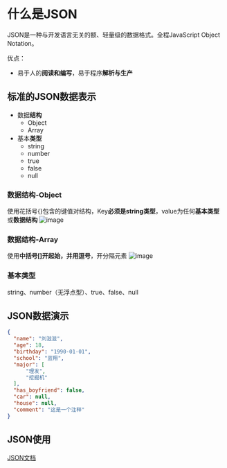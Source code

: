 # 什么是JSON
JSON是一种与开发语言无关的额、轻量级的数据格式。全程JavaScript Object Notation。

优点：
- 易于人的**阅读和编写**，易于程序**解析与生产**

## 标准的JSON数据表示
- 数据**结构**
    - Object
    - Array
- 基本**类型**
    - string
    - number
    - true
    - false
    - null
    
### 数据结构-Object
使用花括号{}包含的键值对结构，Key**必须是string类型**，value为任何**基本类型**或**数据结构**
![image](http://m.qpic.cn/psc?/V12A7VgS03zLND/6RAq0V9V8Td2AB7JS6C71IKGIC3wbVjzUVD0Q8rjnmuXxz8iHh7xySvQ8CLysOqmiMptnym1Rq84BkUviTgL8ASCE79PH8nlWevMpSTB5S8!/b&bo=mATYAAAAAAADF3Y!&rf=viewer_4)

### 数据结构-Array
使用**中括号[]**开起始，并用**逗号**，开分隔元素
![image](http://m.qpic.cn/psc?/V12A7VgS03zLND/6RAq0V9V8Td2AB7JS6C71Iw0XcQqHifUxWQspoOQC6eUUFKd31XeYT6qvjdFZ.x9tRDm9f7QcBwCNfvHj*SRDbwyU6Edqil7ZFYl8kR7HmA!/b&bo=0gQGAQAAAAADF.M!&rf=viewer_4)

### 基本类型
string、number（无浮点型）、true、false、null

## JSON数据演示
```json
{
  "name": "刘滋滋",
  "age": 18,
  "birthday": "1990-01-01",
  "school": "蓝翔",
  "major": [
      "理发",
      "挖掘机"
  ],
  "has_boyfriend": false,
  "car": null,
  "house": null,
  "comment": "这是一个注释"
}
```

## JSON使用
[JSON文档](http://json.org/json-zh.html)
